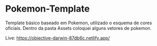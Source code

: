 # Pokemon-Template

Template básico baseado em Pokemon, utilizado o esquema de cores oficiais.
Dentro da pasta Assets coloquei alguns vetores de pokemon.

Live:
https://objective-darwin-87db6c.netlify.app/


